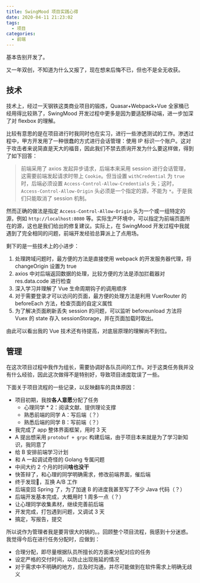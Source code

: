 ```yaml
---
title: SwingMood 项目实践心得
date: 2020-04-11 21:23:02
tags:
  - 项目
categories:
  - 前端
---
```


基本告别开发了。

<!--more-->

又一年双创，不知道为什么又报了，现在想来后悔不已，但也不是全无收获。

## 技术

技术上，经过一天钢铁这类商业项目的锻炼，Quasar+Webpack+Vue 全家桶已经用得比较熟了，SwingMood 开发过程中更多是因为要适配移动端，进一步加深了对 flexbox 的理解。

比较有意思的是在项目进行时我同时也在实习，进行一些渗透测试的工作。渗透过程中，甲方开发用了一种很蠢的方式进行会话管理：使用 IP 标识一个账户。这对于攻击者来说简直是天大的福音，因此我们不禁去质询开发为什么要这样做，得到了如下回答：

> 前端采用了 axios 发起异步请求，后端本来采用 session 进行会话管理，这需要前端发起请求时带上 `Cookie`。但当设置 `withCredential` 为 `true` 时，后端必须设置 `Access-Control-Allow-Credentials` 头；这时，`Access-Control-Allow-Origin` 头必须是一个指定的源，不能为 `*`。于是我们只能取消了 session 机制。

然而正确的做法是指定 `Access-Control-Allow-Origin` 头为一个或一组特定的源，例如 `http://localhost:8080` 等。实际生产环境中，可以指定为前端页面所在的源，这也是我们给出的修复建议。实际上，在 SwingMood 开发过程中我就遇到了完全相同的问题，前端开发经验总算派上了点用场。

剩下的是一些技术上的小进步：
1. 处理跨域问题时，最方便的方法是直接使用 webpack 的开发服务器代理，将 changeOrigin 设置为 true
2. axios 中对后端返回数据的处理，比较方便的方法是添加拦截器对 res.data.code 进行检查
3. 深入学习并理解了 Vue 生命周期钩子的调用顺序
4. 对于需要登录才可以访问的页面，最方便的处理方法是利用 VuerRouter 的 beforeEach 方法，检查页面的自定义属性
5. 为了解决页面刷新丢失 session 的问题，可以监听 beforeunload 方法将 Vuex 的 state 存入 sessionStorage，并在页面加载时取出。

由此可以看出我的 Vue 技术还有待提高，对底层原理的理解尚不到位。

## 管理

在这次项目过程中我作为组长，需要协调好各队员间的工作。对于这类任务我并没有什么经验，因此这次做得不是特别好，导致项目进度耽误了一些。

下面关于项目流程的一些记录，以反映翻车的具体原因：
- 项目初期，我按**各人意愿**分配了任务
  - 心理同学 * 2：阅读文献、提供理论支撑
  - 熟悉前端的同学 A：写后端（？）
  - 熟悉后端的同学 B：写前端（？）
- 我完成了 app 整体界面框架，用时 3 天
- A 提出想采用 `protobuf + grpc` 构建后端，由于项目本来就是为了学习新知识，我同意了
- 给 B 安排前端学习计划
- 和 A 一起调试奇怪的 Golang 专属问题
- 中间大约 2 个月的时间**啥也没干**
- 快答辩了，和心理的同学明确需求，修改前端界面，催后端
- 终于发现💊，互换 A/B 工作
- 后端变回 Spring 了，为了加速 B 的进度我甚至写了不少 Java 代码（？）
- 后端开发基本完成，大概用时 1 周多一点（？）
- 让心理同学收集素材，继续完善前后端
- 开发完成，打包遇到问题，又调试 3 天
- 搞定，写报告，提交

所以说作为管理者我是要背很大的锅的。。回顾整个项目流程，我感到十分迷惑。我觉得今后在进行任务分配时，应做到：
- 合理分配，即尽量根据队员所擅长的方面来分配对应的任务
- 设定严格的交付时间，以防止出现拖延的情况
- 对于需求中不明确的地方，应及时沟通，并尽可能做到在软件需求上明确无歧义